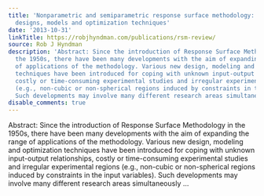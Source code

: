 ```yaml
---
title: 'Nonparametric and semiparametric response surface methodology: a review of
  designs, models and optimization techniques'
date: '2013-10-31'
linkTitle: https://robjhyndman.com/publications/rsm-review/
source: Rob J Hyndman
description: 'Abstract: Since the introduction of Response Surface Methodology in
  the 1950s, there have been many developments with the aim of expanding the range
  of applications of the methodology. Various new design, modeling and optimization
  techniques have been introduced for coping with unknown input-output relationships,
  costly or time-consuming experimental studies and irregular experimental regions
  (e.g., non-cubic or non-spherical regions induced by constraints in the input variables).
  Such developments may involve many different research areas simultaneously ...'
disable_comments: true
---
```

Abstract: Since the introduction of Response Surface Methodology in the 1950s, there have been many developments with the aim of expanding the range of applications of the methodology. Various new design, modeling and optimization techniques have been introduced for coping with unknown input-output relationships, costly or time-consuming experimental studies and irregular experimental regions (e.g., non-cubic or non-spherical regions induced by constraints in the input variables). Such developments may involve many different research areas simultaneously ...
